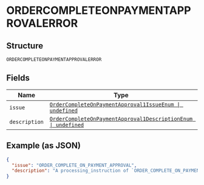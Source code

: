 
# ORDERCOMPLETEONPAYMENTAPPROVALERROR

## Structure

`ORDERCOMPLETEONPAYMENTAPPROVALERROR`

## Fields

| Name | Type | Tags | Description |
|  --- | --- | --- | --- |
| `issue` | [`OrderCompleteOnPaymentApproval1IssueEnum \| undefined`](../../doc/models/order-complete-on-payment-approval-1-issue-enum.md) | Optional | - |
| `description` | [`OrderCompleteOnPaymentApproval1DescriptionEnum \| undefined`](../../doc/models/order-complete-on-payment-approval-1-description-enum.md) | Optional | - |

## Example (as JSON)

```json
{
  "issue": "ORDER_COMPLETE_ON_PAYMENT_APPROVAL",
  "description": "A processing_instruction of `ORDER_COMPLETE_ON_PAYMENT_APPROVAL` is required for the specified payment_source."
}
```

